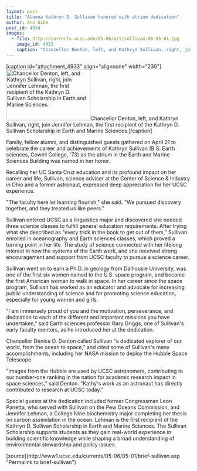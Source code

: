 ```yaml
---
layout: post
title: "Alumna Kathryn D. Sullivan honored with atrium dedication"
author: Ann Gibb
post_id: 4934
images:
  - file: http://currents.ucsc.edu/05-06/art/sullivan.06-05-01.jpg
    image_id: 4933
    caption: "Chancellor Denton, left, and Kathryn Sullivan, right, join Jennifer Lehman, the first recipient of the Kathryn D. Sullivan Scholarship in Earth and Marine Sciences."
---
```


[caption id="attachment_4933" align="alignnone" width="230"]<a href="http://localhost/mysite/wp-content/uploads/2006/05/sullivan.06-05-01.jpg"><img class="size-full wp-image-4933" src="http://localhost/mysite/wp-content/uploads/2006/05/sullivan.06-05-01.jpg" alt="Chancellor Denton, left, and Kathryn Sullivan, right, join Jennifer Lehman, the first recipient of the Kathryn D. Sullivan Scholarship in Earth and Marine Sciences." width="230" height="139" /></a>Chancellor Denton, left, and Kathryn Sullivan, right, join Jennifer Lehman, the first recipient of the Kathryn D. Sullivan Scholarship in Earth and Marine Sciences.[/caption]
<a name="content" id="content"></a>
<p>
  Family, fellow alumni, and distinguished guests gathered on April 21 to celebrate the career and achievements of Kathryn Sullivan (B.S. Earth sciences, Cowell College, '73) as the atrium in the Earth and Marine Sciences Building was named in her honor.
</p>
<p>
  Recalling her UC Santa Cruz education and its profound impact on her career and life, Sullivan, science adviser at the Center of Science &amp; Industry in Ohio and a former astronaut, expressed deep appreciation for her UCSC experience.
</p>
<p>
  "The faculty here let learning flourish," she said. "We pursued discovery together, and they treated us like peers."
</p>
<p>
  Sullivan entered UCSC as a linguistics major and discovered she needed three science classes to fulfill general education requirements. After trying what she described as "every trick in the book to get out of them," Sullivan enrolled in oceanography and Earth sciences classes, which proved a turning point in her life. The study of science connected with her lifelong interest in how the systems of the Earth work, and she received strong encouragement and support from UCSC faculty to pursue a science career.
</p>
<p>
  Sullivan went on to earn a Ph.D. in geology from Dalhousie University, was one of the first six women named to the U.S. space program, and became the first American woman to walk in space. In her career since the space program, Sullivan has worked as an educator and advocate for increasing public understanding of science and for promoting science education, especially for young women and girls.
</p>
<p>
  "I am immensely proud of you and the motivation, perseverance, and dedication to each of the different and important missions you have undertaken," said Earth sciences professor Gary Griggs, one of Sullivan's early faculty mentors, as he introduced her at the dedication.
</p>
<p>
  Chancellor Denice D. Denton called Sullivan "a dedicated explorer of our world, from the ocean to space," and cited some of Sullivan's many accomplishments, including her NASA mission to deploy the Hubble Space Telescope.
</p>
<p>
  "Images from the Hubble are used by UCSC astronomers, contributing to our number-one ranking in the nation for academic research impact in space sciences," said Denton. "Kathy's work as an astronaut has directly contributed to research at UCSC today."
</p>
<p>
  Special guests at the dedication included former Congressman Leon Panetta, who served with Sullivan on the Pew Oceans Commission, and Jennifer Lehman, a College Nine biochemistry major completing her thesis on carbon assimilation in the ocean. Lehman is the first recipient of the Kathryn D. Sullivan Scholarship in Earth and Marine Sciences. The Sullivan Scholarship supports students as they gain real-world experience in building scientific knowledge while shaping a broad understanding of environmental stewardship and policy issues.
</p>
[source](http://www1.ucsc.edu/currents/05-06/05-01/brief-sullivan.asp "Permalink to brief-sullivan")
